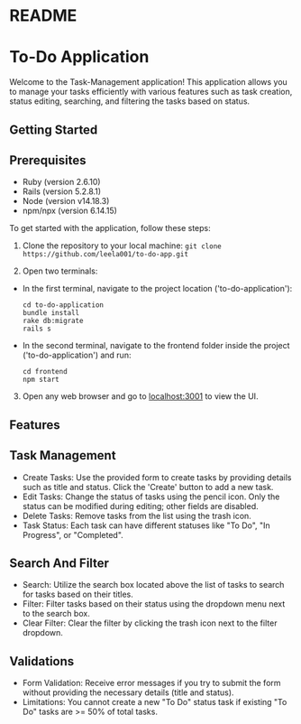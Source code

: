 # README
# To-Do Application

Welcome to the Task-Management application! This application allows you to manage your tasks efficiently with various features such as task creation, status editing, searching, and filtering the tasks based on status.

## Getting Started

## Prerequisites
- Ruby (version 2.6.10)
- Rails (version 5.2.8.1)
- Node (version v14.18.3)
- npm/npx (version 6.14.15)

To get started with the application, follow these steps:

1. Clone the repository to your local machine:
  ``` git clone https://github.com/leela001/to-do-app.git ```


2. Open two terminals:
- In the first terminal, navigate to the project location ('to-do-application'):
  ```
  cd to-do-application
  bundle install
  rake db:migrate
  rails s
  ```

- In the second terminal, navigate to the frontend folder inside the project ('to-do-application') and run:
  ```
  cd frontend
  npm start
  ```

3. Open any web browser and go to [localhost:3001](http://localhost:3001) to view the UI.

## Features

## Task Management
- Create Tasks: Use the provided form to create tasks by providing details such as title and status. Click the 'Create' button to add a new task.
- Edit Tasks: Change the status of tasks using the pencil icon. Only the status can be modified during editing; other fields are disabled.
- Delete Tasks: Remove tasks from the list using the trash icon.
- Task Status: Each task can have different statuses like "To Do", "In Progress", or "Completed".

## Search And Filter
- Search: Utilize the search box located above the list of tasks to search for tasks based on their titles.
- Filter: Filter tasks based on their status using the dropdown menu next to the search box.
- Clear Filter: Clear the filter by clicking the trash icon next to the filter dropdown.
## Validations

- Form Validation: Receive error messages if you try to submit the form without providing the necessary details (title and status).
- Limitations: You cannot create a new "To Do" status task if existing "To Do" tasks are >= 50% of total tasks.




